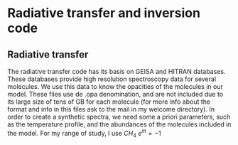 # Radiative transfer and inversion code
## Radiative transfer
The radiative transfer code has its basis on GEISA and HITRAN databases. These databases provide high resolution spectroscopy data for several molecules. We use this
data to know the opacities of the molecules in our model. These files use de .opa denomination, and are not included due to its large size of tens of GB for each molecule (for more info about the format and info in this files ask to the mail in my welcome directory). In order to create a synthetic spectra, we need some a priori parameters, such as the temperature profile, and the abundances of the molecules included in the model. For my range of study, I use $CH_4$
$e^{i \pi} = -1$
